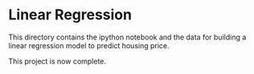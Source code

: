 # Linear Regression

This directory contains the ipython notebook and the data for building a linear regression model to predict housing price. 

This project is now complete. 
